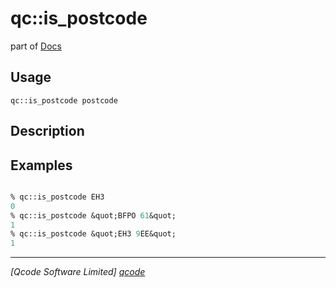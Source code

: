 qc::is_postcode
===============

part of [Docs](.)

Usage
-----
`qc::is_postcode postcode`

Description
-----------


Examples
--------
```tcl

% qc::is_postcode EH3
0
% qc::is_postcode &quot;BFPO 61&quot;
1
% qc::is_postcode &quot;EH3 9EE&quot;
1
```

----------------------------------
*[Qcode Software Limited] [qcode]*

[qcode]: http://www.qcode.co.uk "Qcode Software"